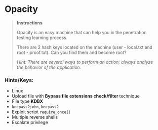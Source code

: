 # Opacity

> ************************Instructions************************
> 
> 
> Opacity is an easy machine that can help you in the penetration testing learning process.
> 
> There are 2 hash keys located on the machine (user - local.txt and root - proof.txt). Can you find them and become root?
> 
> *Hint: There are several ways to perform an action; always analyze the behavior of the application.*
> 


### Hints/Keys:
- Linux
- Upload file with **Bypass file extensions check/filter** technique
- File type **KDBX**
- `keepass2john`, `keepass2`
- Exploit script `require_once()`
- Multiple reverse shells
- Escalate privilege